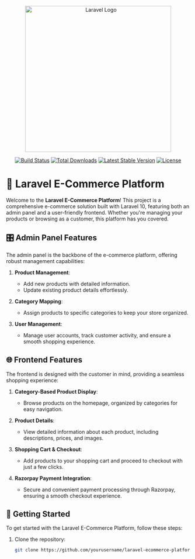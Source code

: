 <p align="center"><a href="https://laravel.com" target="_blank"><img src="https://raw.githubusercontent.com/laravel/art/master/logo-lockup/5%20SVG/2%20CMYK/1%20Full%20Color/laravel-logolockup-cmyk-red.svg" width="400" alt="Laravel Logo"></a></p>

<p align="center">
<a href="https://github.com/laravel/framework/actions"><img src="https://github.com/laravel/framework/workflows/tests/badge.svg" alt="Build Status"></a>
<a href="https://packagist.org/packages/laravel/framework"><img src="https://img.shields.io/packagist/dt/laravel/framework" alt="Total Downloads"></a>
<a href="https://packagist.org/packages/laravel/framework"><img src="https://img.shields.io/packagist/v/laravel/framework" alt="Latest Stable Version"></a>
<a href="https://packagist.org/packages/laravel/framework"><img src="https://img.shields.io/packagist/l/laravel/framework" alt="License"></a>
</p>

# 🛒 Laravel E-Commerce Platform

Welcome to the **Laravel E-Commerce Platform**! This project is a comprehensive e-commerce solution built with Laravel 10, featuring both an admin panel and a user-friendly frontend. Whether you're managing your products or browsing as a customer, this platform has you covered.

## 🎛️ Admin Panel Features

The admin panel is the backbone of the e-commerce platform, offering robust management capabilities:

1. **Product Management**: 
   - Add new products with detailed information.
   - Update existing product details effortlessly.

2. **Category Mapping**: 
   - Assign products to specific categories to keep your store organized.

3. **User Management**: 
   - Manage user accounts, track customer activity, and ensure a smooth shopping experience.

## 🌐 Frontend Features

The frontend is designed with the customer in mind, providing a seamless shopping experience:

1. **Category-Based Product Display**:
   - Browse products on the homepage, organized by categories for easy navigation.

2. **Product Details**:
   - View detailed information about each product, including descriptions, prices, and images.

3. **Shopping Cart & Checkout**:
   - Add products to your shopping cart and proceed to checkout with just a few clicks.

4. **Razorpay Payment Integration**:
   - Secure and convenient payment processing through Razorpay, ensuring a smooth checkout experience.

## 🚀 Getting Started

To get started with the Laravel E-Commerce Platform, follow these steps:

1. Clone the repository:
   ```bash
   git clone https://github.com/yourusername/laravel-ecommerce-platform.git
